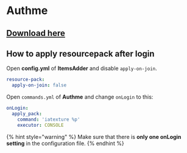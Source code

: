 # Authme

## [Download here](https://www.spigotmc.org/resources/authmereloaded.6269/)

## How to apply resourcepack after login

Open **config.yml** of **ItemsAdder** and disable `apply-on-join`.

```yaml
resource-pack:
  apply-on-join: false
```

Open `commands.yml` of **Authme** and change `onLogin` to this:

```yaml
onLogin:
  apply_pack:
    command: 'iatexture %p'
    executor: CONSOLE
```

{% hint style="warning" %}
Make sure that there is **only one onLogin setting** in the configuration file.
{% endhint %}

